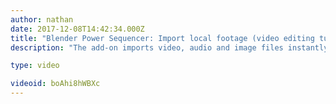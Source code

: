 ```yaml
---
author: nathan
date: 2017-12-08T14:42:34.000Z
title: "Blender Power Sequencer: Import local footage (video editing tutorial)"
description: "The add-on imports video, audio and image files instantly as long as they're next to your .blend file. "

type: video

videoid: boAhi8hWBXc
---
```


